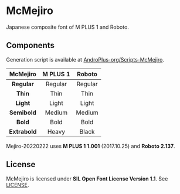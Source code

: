# McMejiro

Japanese composite font of M PLUS 1 and Roboto.

## Components

Generation script is available at [AndroPlus-org/Scripts-McMejiro](https://github.com/AndroPlus-org/Scripts-McMejiro).

| McMejiro | M PLUS 1 | Roboto
|:---:|:---:|:---:|
| **Regular** | Regular | Regular |
| **Thin** | Thin | Thin |
| **Light** | Light | Light |
| **Semibold** | Medium | Medium |
| **Bold** | Bold | Bold |
| **Extrabold** | Heavy | Black |

Mejiro-20220222 uses **M PLUS 1 1.001** (2017.10.25) and **Roboto 2.137**.

## License

McMejiro is licensed under **SIL Open Font License Version 1.1**. See [LICENSE](LICENSE).
